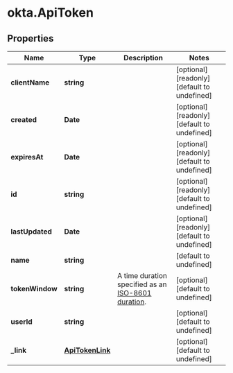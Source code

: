 # okta.ApiToken

## Properties

Name | Type | Description | Notes
------------ | ------------- | ------------- | -------------
**clientName** | **string** |  | [optional] [readonly] [default to undefined]
**created** | **Date** |  | [optional] [readonly] [default to undefined]
**expiresAt** | **Date** |  | [optional] [readonly] [default to undefined]
**id** | **string** |  | [optional] [readonly] [default to undefined]
**lastUpdated** | **Date** |  | [optional] [readonly] [default to undefined]
**name** | **string** |  | [default to undefined]
**tokenWindow** | **string** | A time duration specified as an [ISO-8601 duration](https://en.wikipedia.org/wiki/ISO_8601#Durations). | [optional] [default to undefined]
**userId** | **string** |  | [optional] [default to undefined]
**_link** | [**ApiTokenLink**](ApiTokenLink.md) |  | [optional] [default to undefined]

